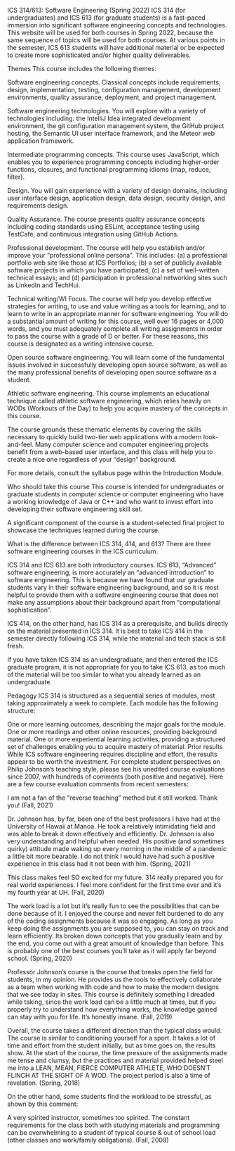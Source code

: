 ICS 314/613: Software Engineering (Spring 2022)
ICS 314 (for undergraduates) and ICS 613 (for graduate students) is a fast-paced immersion into significant software engineering concepts and technologies. This website will be used for both courses in Spring 2022, because the same sequence of topics will be used for both courses. At various points in the semester, ICS 613 students will have additional material or be expected to create more sophisticated and/or higher quality deliverables.

Themes
This course includes the following themes:

Software engineering concepts. Classical concepts include requirements, design, implementation, testing, configuration management, development environments, quality assurance, deployment, and project management.

Software engineering technologies. You will explore with a variety of technologies including: the IntelliJ Idea integrated development environment, the git configuration management system, the GitHub project hosting, the Semantic UI user interface framework, and the Meteor web application framework.

Intermediate programming concepts. This course uses JavaScript, which enables you to experience programming concepts including higher-order functions, closures, and functional programming idioms (map, reduce, filter).

Design. You will gain experience with a variety of design domains, including user interface design, application design, data design, security design, and requirements design.

Quality Assurance. The course presents quality assurance concepts including coding standards using ESLint, acceptance testing using TestCafe, and continuous integration using GitHub Actions.

Professional development. The course will help you establish and/or improve your “professional online persona”. This includes: (a) a professional portfolio web site like those at ICS Portfolios; (b) a set of publicly available software projects in which you have participated; (c) a set of well-written technical essays; and (d) participation in professional networking sites such as LinkedIn and TechHui.

Technical writing/WI Focus. The course will help you develop effective strategies for writing, to use and value writing as a tools for learning, and to learn to write in an appropriate manner for software engineering. You will do a substantial amount of writing for this course, well over 16 pages or 4,000 words, and you must adequately complete all writing assignments in order to pass the course with a grade of D or better. For these reasons, this course is designated as a writing intensive course.

Open source software engineering. You will learn some of the fundamental issues involved in successfully developing open source software, as well as the many professional benefits of developing open source software as a student.

Athletic software engineering. This course implements an educational technique called athletic software engineering, which relies heavily on WODs (Workouts of the Day) to help you acquire mastery of the concepts in this course.

The course grounds these thematic elements by covering the skills necessary to quickly build two-tier web applications with a modern look-and-feel. Many computer science and computer engineering projects benefit from a web-based user interface, and this class will help you to create a nice one regardless of your “design” background.

For more details, consult the syllabus page within the Introduction Module.

Who should take this course
This course is intended for undergraduates or graduate students in computer science or computer engineering who have a working knowledge of Java or C++ and who want to invest effort into developing their software engineering skill set.

A significant component of the course is a student-selected final project to showcase the techniques learned during the course.

What is the difference between ICS 314, 414, and 613?
There are three software engineering courses in the ICS curriculum.

ICS 314 and ICS 613 are both introductory courses. ICS 613, “Advanced” software engineering, is more accurately an “advanced introduction” to software engineering. This is because we have found that our graduate students vary in their software engineering background, and so it is most helpful to provide them with a software engineering course that does not make any assumptions about their background apart from “computational sophistication”.

ICS 414, on the other hand, has ICS 314 as a prerequisite, and builds directly on the material presented in ICS 314. It is best to take ICS 414 in the semester directly following ICS 314, while the material and tech stack is still fresh.

If you have taken ICS 314 as an undergraduate, and then entered the ICS graduate program, it is not appropriate for you to take ICS 613, as too much of the material will be too similar to what you already learned as an undergraduate.

Pedagogy
ICS 314 is structured as a sequential series of modules, most taking approximately a week to complete. Each module has the following structure:

One or more learning outcomes, describing the major goals for the module.
One or more readings and other online resources, providing background material.
One or more experiential learning activities, providing a structured set of challenges enabling you to acquire mastery of material.
Prior results
While ICS software engineering requires discipline and effort, the results appear to be worth the investment. For complete student perspectives on Philip Johnson’s teaching style, please see his unedited course evaluations since 2007, with hundreds of comments (both positive and negative). Here are a few course evaluation comments from recent semesters:

I am not a fan of the “reverse teaching” method but it still worked. Thank you! (Fall, 2021)

Dr. Johnson has, by far, been one of the best professors I have had at the University of Hawaii at Manoa. He took a relatively intimidating field and was able to break it down effectively and efficiently. Dr. Johnson is also very understanding and helpful when needed. His positive (and sometimes quirky) attitude made waking up every morning in the middle of a pandemic a little bit more bearable. I do not think I would have had such a positive experience in this class had it not been with him. (Spring, 2021)

This class makes feel SO excited for my future. 314 really prepared you for real world experiences. I feel more confident for the first time ever and it’s my fourth year at UH. (Fall, 2020)

The work load is a lot but it’s really fun to see the possibilities that can be done because of it. I enjoyed the course and never felt burdened to do any of the coding assignments because it was so engaging. As long as you keep doing the assignments you are supposed to, you can stay on track and learn efficiently. Its broken down concepts that you gradually learn and by the end, you come out with a great amount of knowledge than before. This is probably one of the best courses you’ll take as it will apply far beyond school. (Spring, 2020)

Professor Johnson’s course is the course that breaks open the field for students, in my opinion. He provides us the tools to effectively collaborate as a team when working with code and how to make the modern designs that we see today in sites. This course is definitely something I dreaded while taking, since the work load can be a little much at times, but if you properly try to understand how everything works, the knowledge gained can stay with you for life. It’s honestly insane. (Fall, 2019)

Overall, the course takes a different direction than the typical class would. The course is similar to conditioning yourself for a sport. It takes a lot of time and effort from the student initially, but as time goes on, the results show. At the start of the course, the time pressure of the assignments made me tense and clumsy, but the practices and material provided helped steel me into a LEAN, MEAN, FIERCE COMPUTER ATHLETE, WHO DOESN’T FLINCH AT THE SIGHT OF A WOD. The project period is also a time of revelation. (Spring, 2018)

On the other hand, some students find the workload to be stressful, as shown by this comment:

A very spirited instructor, sometimes too spirited. The constant requirements for the class both with studying materials and programming can be overwhelming to a student of typical course & out of school load (other classes and work/family obligations). (Fall, 2009)
